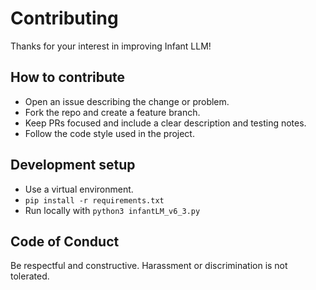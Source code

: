 # Contributing

Thanks for your interest in improving Infant LLM!

## How to contribute
- Open an issue describing the change or problem.
- Fork the repo and create a feature branch.
- Keep PRs focused and include a clear description and testing notes.
- Follow the code style used in the project.

## Development setup
- Use a virtual environment.
- `pip install -r requirements.txt`
- Run locally with `python3 infantLM_v6_3.py`

## Code of Conduct
Be respectful and constructive. Harassment or discrimination is not tolerated.
